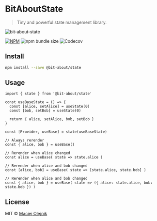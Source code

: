# BitAboutState
> Tiny and powerful state management library.

![bit-about-state](https://user-images.githubusercontent.com/1496580/160495578-c4a54e53-7c5f-4bc3-9db3-a45c6ed45394.png)


[![NPM](https://img.shields.io/npm/v/@bit-about/state.svg)](https://www.npmjs.com/package/@bit-about/state) 
![npm bundle size](https://img.shields.io/bundlephobia/min/@bit-about/state?label=size)
![Codecov](https://img.shields.io/codecov/c/github/bit-about/state)

## Install

```bash
npm install --save @bit-about/state
```

## Usage

```tsx
import { state } from '@bit-about/state'

const useBaseState = () => {
  const [alice, setAlice] = useState(0)
  const [bob, setBob] = useState(0)

  return { alice, setAlice, bob, setBob }
}

const [Provider, useBase] = state(useBaseState)
```

```tsx
// Always rerender
const { alice, bob } = useBase()

// Rerender when alice changed
const alice = useBase( state => state.alice )

// Rerender when alice and bob changed
const [alice, bob] = useBase( state => [state.alice, state.bob] )

// Rerender when alice and bob changed
const { alice, bob } = useBase( state => ({ alice: state.alice, bob: state.bob }) )
```

## License

MIT © [Maciej Olejnik](https://github.com/Gareneye)
